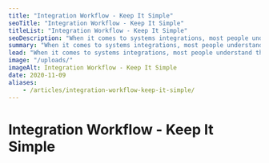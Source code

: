 ```yaml
---
title: "Integration Workflow - Keep It Simple"
seoTitle: "Integration Workflow - Keep It Simple"
titleList: "Integration Workflow - Keep It Simple"
seoDescription: "When it comes to systems integrations, most people understand the importance of accurate data and a stable network, but all too often a vital ingredient of a successful implementation is overlooked."
summary: "When it comes to systems integrations, most people understand the importance of accurate data and a stable network, but all too often a vital ingredient of a successful implementation is overlooked."
lead: "When it comes to systems integrations, most people understand the importance of accurate data and a stable network, but all too often a vital ingredient of a successful implementation is overlooked."
image: "/uploads/"
imageAlt: Integration Workflow - Keep It Simple
date: 2020-11-09
aliases:
    - /articles/integration-workflow-keep-it-simple/
---
```


# Integration Workflow - Keep It Simple